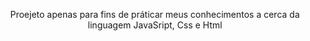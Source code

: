 <p align="center">Proejeto apenas para fins de práticar meus conhecimentos a cerca da linguagem JavaSript, Css e Html</p>